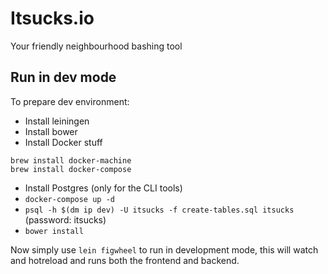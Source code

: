 # Itsucks.io

Your friendly neighbourhood bashing tool

## Run in dev mode

To prepare dev environment:

- Install leiningen
- Install bower
- Install Docker stuff
```
brew install docker-machine
brew install docker-compose
```
- Install Postgres (only for the CLI tools)
- `docker-compose up -d`
- `psql -h $(dm ip dev) -U itsucks -f create-tables.sql itsucks` (password: itsucks)
- `bower install`

Now simply use `lein figwheel` to run in development mode, this will watch and hotreload and runs both the frontend and backend.
